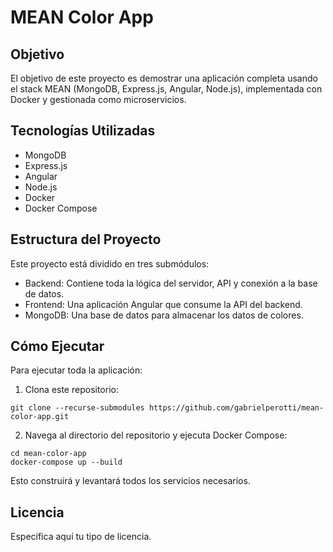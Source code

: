 # MEAN Color App

## Objetivo
El objetivo de este proyecto es demostrar una aplicación completa usando el stack MEAN (MongoDB, Express.js, Angular, Node.js), implementada con Docker y gestionada como microservicios.

## Tecnologías Utilizadas
- MongoDB
- Express.js
- Angular
- Node.js
- Docker
- Docker Compose

## Estructura del Proyecto
Este proyecto está dividido en tres submódulos:
- Backend: Contiene toda la lógica del servidor, API y conexión a la base de datos.
- Frontend: Una aplicación Angular que consume la API del backend.
- MongoDB: Una base de datos para almacenar los datos de colores.

## Cómo Ejecutar
Para ejecutar toda la aplicación:
1. Clona este repositorio:
```
git clone --recurse-submodules https://github.com/gabrielperotti/mean-color-app.git
```
2. Navega al directorio del repositorio y ejecuta Docker Compose:
```
cd mean-color-app
docker-compose up --build
```
Esto construirá y levantará todos los servicios necesarios.

## Licencia
Especifica aquí tu tipo de licencia.

